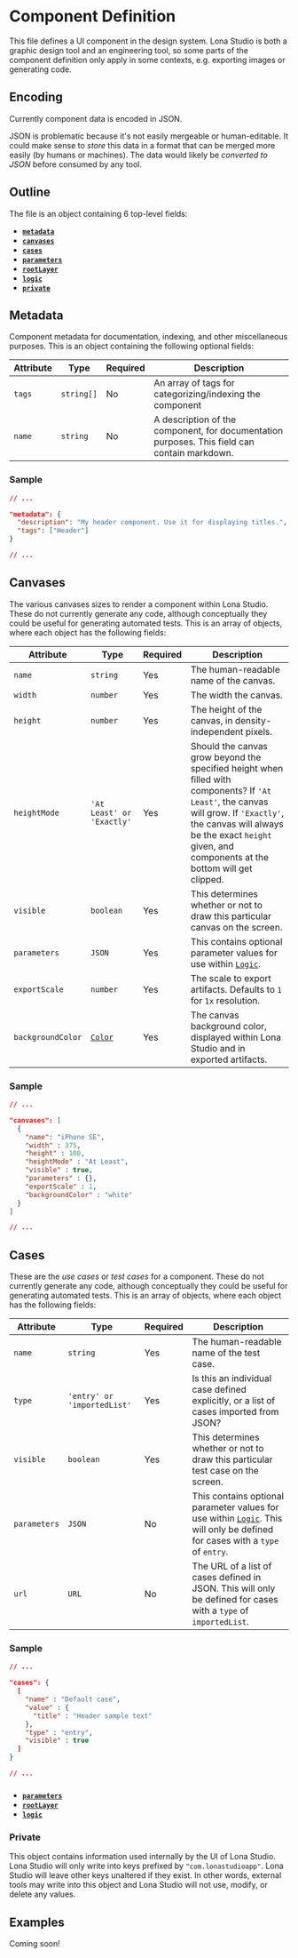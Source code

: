 # Component Definition

This file defines a UI component in the design system. Lona Studio is both a graphic design tool and an engineering tool, so some parts of the component definition only apply in some contexts, e.g. exporting images or generating code.

## Encoding

Currently component data is encoded in JSON.

JSON is problematic because it's not easily mergeable or human-editable. It could make sense to _store_ this data in a format that can be merged more easily (by humans or machines). The data would likely be _converted to JSON_ before consumed by any tool.

## Outline

The file is an object containing 6 top-level fields:

- [**`metadata`**](#metadata)
- [**`canvases`**](#canvases)
- [**`cases`**](#cases)
- [**`parameters`**](#parameters)
- [**`rootLayer`**](#rootLayer)
- [**`logic`**](#logic)
- [**`private`**](#private)

## Metadata

Component metadata for documentation, indexing, and other miscellaneous purposes. This is an object containing the following optional fields:

|Attribute|Type|Required|Description|
|---|---|---|---|
|`tags`|`string[]`|No|An array of tags for categorizing/indexing the component|
|`name`|`string`|No|A description of the component, for documentation purposes. This field can contain markdown.|

### Sample

```json
// ...

"metadata": {
  "description": "My header component. Use it for displaying titles.",
  "tags": ["Header"]
}

// ...
```

## Canvases

The various canvases sizes to render a component within Lona Studio. These do not currently generate any code, although conceptually they could be useful for generating automated tests. This is an array of objects, where each object has the following fields:

|Attribute|Type|Required|Description|
|---|---|---|---|
|`name`|`string`|Yes|The human-readable name of the canvas.|
|`width`|`number`|Yes|The width the canvas.|
|`height`|`number`|Yes|The height of the canvas, in density-independent pixels.|
|`heightMode`|`'At Least' or 'Exactly'`|Yes|Should the canvas grow beyond the specified height when filled with components? If `'At Least'`, the canvas will grow. If `'Exactly'`, the canvas will always be the exact `height` given, and components at the bottom will get clipped. |
|`visible`|`boolean`|Yes|This determines whether or not to draw this particular canvas on the screen.|
|`parameters`|`JSON`|Yes|This contains optional parameter values for use within [`Logic`](#logic).|
|`exportScale`|`number`|Yes|The scale to export artifacts. Defaults to `1` for `1x` resolution.|
|`backgroundColor`|[`Color`](./colors.md#color-type)|Yes|The canvas background color, displayed within Lona Studio and in exported artifacts.|

### Sample

```json
// ...

"canvases": [
  {
    "name": "iPhone SE",
    "width" : 375,
    "height" : 100,
    "heightMode" : "At Least",
    "visible" : true,
    "parameters" : {},
    "exportScale" : 1,
    "backgroundColor" : "white"
  }
]

// ...
```

## Cases

These are the _use cases_ or _test cases_ for a component. These do not currently generate any code, although conceptually they could be useful for generating automated tests. This is an array of objects, where each object has the following fields:

|Attribute|Type|Required|Description|
|---|---|---|---|
|`name`|`string`|Yes|The human-readable name of the test case.|
|`type`|`'entry' or 'importedList'`|Yes|Is this an individual case defined explicitly, or a list of cases imported from JSON?|
|`visible`|`boolean`|Yes|This determines whether or not to draw this particular test case on the screen.|
|`parameters`|`JSON`|No|This contains optional parameter values for use within [`Logic`](#logic). This will only be defined for cases with a `type` of `entry`.|
|`url`|`URL`|No|The URL of a list of cases defined in JSON. This will only be defined for cases with a `type` of `importedList`.|

### Sample

```json
// ...

"cases": {
  [
    "name" : "Default case",
    "value" : {
      "title" : "Header sample text"
    },
    "type" : "entry",
    "visible" : true
  ]
}

// ...
```

###

- [**`parameters`**](#parameters)
- [**`rootLayer`**](#rootLayer)
- [**`logic`**](#logic)

### Private

This object contains information used internally by the UI of Lona Studio. Lona Studio will only write into keys prefixed by `"com.lonastudioapp"`. Lona Studio will leave other keys unaltered if they exist. In other words, external tools may write into this object and Lona Studio will not use, modify, or delete any values.

## Examples

Coming soon!